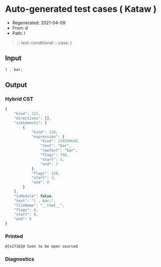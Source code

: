 # Auto-generated test cases ( Kataw )
- Regenerated: 2021-04-09
- From: d
- Path: l
> :: test: conditional
> :: case: )
## Input

`````js
) , bar;
`````

## Output

### Hybrid CST

```javascript
{
    "kind": 122,
    "directives": [],
    "statements": [
        {
            "kind": 120,
            "expression": {
                "kind": 134299649,
                "text": "bar",
                "rawText": "bar",
                "flags": 768,
                "start": 3,
                "end": 7
            },
            "flags": 128,
            "start": 3,
            "end": 8
        }
    ],
    "isModule": false,
    "text": ") , bar;",
    "fileName": "__root__",
    "flags": 0,
    "start": 0,
    "end": 8
}
```

### Printed

```javascript
@{x2716}@ Soon to be open sourced
```

### Diagnostics

```javascript

```


